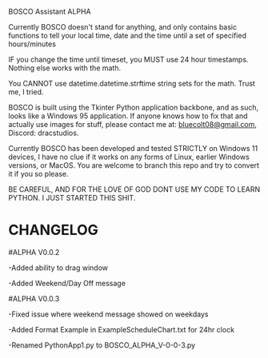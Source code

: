 BOSCO Assistant ALPHA

Currently BOSCO doesn't stand for anything, and only contains basic functions to tell your local time, date and the time until a set of specified hours/minutes

IF you change the time until timeset, you MUST use 24 hour timestamps. Nothing else works with the math.

You CANNOT use datetime.datetime.strftime string sets for the math. Trust me, I tried.

BOSCO is built using the Tkinter Python application backbone, and as such, looks like a Windows 95 application. If anyone knows how to fix that and actually use images for stuff, please contact me at: bluecolt08@gmail.com, Discord: dracstudios.

Currently BOSCO has been developed and tested STRICTLY on Windows 11 devices, I have no clue if it works on any forms of Linux, earlier Windows versions, or MacOS. You are welcome to branch this repo and try to convert it if you so please.

BE CAREFUL, AND FOR THE LOVE OF GOD DONT USE MY CODE TO LEARN PYTHON. I JUST STARTED THIS SHIT.

# CHANGELOG

#ALPHA V0.0.2

-Added ability to drag window

-Added Weekend/Day Off message

#ALPHA V0.0.3

-Fixed issue where weekend message showed on weekdays

-Added Format Example in ExampleScheduleChart.txt for 24hr clock

-Renamed PythonApp1.py to BOSCO_ALPHA_V-0-0-3.py
